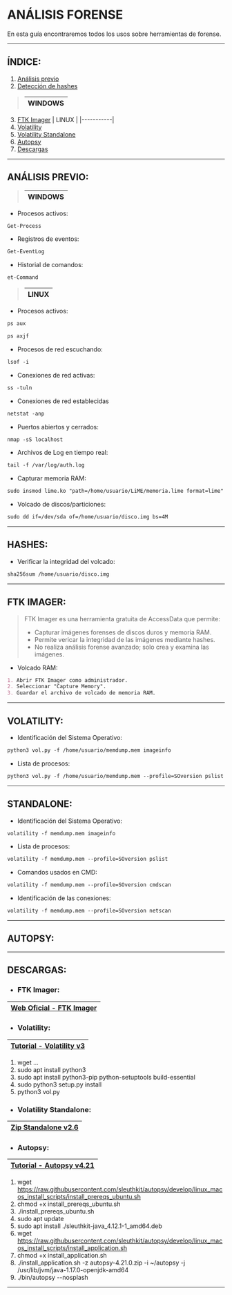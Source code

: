 # ANÁLISIS FORENSE

En esta guía encontraremos todos los usos sobre herramientas de forense.

---

## ÍNDICE:
1. [Análisis previo](#análisis-previo)
2. [Detección de hashes](#hashes)
> | WINDOWS |
> |-----------|
3. [FTK Imager](#ftk-imager)
| LINUX |
|-----------|
4. [Volatility](#volatility)
5. [Volatility Standalone](#standalone)
6. [Autopsy](#autopsy)
7. [Descargas](#descargas)

<!--------------------------------- ANALISIS PREVIO ----------------------------------------->

---

## ANÁLISIS PREVIO:

> | WINDOWS |
> |-----------|

- Procesos activos:
```markdown
Get-Process
```

- Registros de eventos:
```markdown
Get-EventLog
```

- Historial de comandos:
```markdown
et-Command
```

  
> | LINUX |
> |-----------|

- Procesos activos:
```markdown
ps aux
```
```markdown
ps axjf
```

- Procesos de red escuchando:
```markdown
lsof -i
```

- Conexiones de red activas:
```markdown
ss -tuln
```

- Conexiones de red establecidas
```markdown
netstat -anp
```

- Puertos abiertos y cerrados:
```markdown
nmap -sS localhost
```

- Archivos de Log en tiempo real:
```markdown
tail -f /var/log/auth.log
```

- Capturar memoria RAM:
```markdown
sudo insmod lime.ko "path=/home/usuario/LiME/memoria.lime format=lime"
```

- Volcado de discos/particiones:
```markdown
sudo dd if=/dev/sda of=/home/usuario/disco.img bs=4M
```

---

<!---------------------------------- USO DE HASHES ----------------------------------------->

## HASHES:

- Verificar la integridad del volcado:
```markdown
sha256sum /home/usuario/disco.img
```

---

<!------------------------------------ FTK IMAGER ------------------------------------------->

## FTK IMAGER:

> FTK Imager es una herramienta gratuita de AccessData que permite:
> - Capturar imágenes forenses de discos duros y memoria RAM.
> - Permite vericar la integridad de las imágenes mediante hashes.
> - No realiza análisis forense avanzado; solo crea y examina las imágenes.

- Volcado RAM:
```markdown
1. Abrir FTK Imager como administrador.
2. Seleccionar "Capture Memory".
3. Guardar el archivo de volcado de memoria RAM.
```

---

<!------------------------------------ VOLATILITY -------------------------------------------->

## VOLATILITY:

- Identificación del Sistema Operativo:
```markdown
python3 vol.py -f /home/usuario/memdump.mem imageinfo
```

- Lista de procesos:
```markdown
python3 vol.py -f /home/usuario/memdump.mem --profile=SOversion pslist
```

---

<!------------------------------------- STANDALONE ------------------------------------------->

## STANDALONE:

- Identificación del Sistema Operativo:
```markdown
volatility -f memdump.mem imageinfo
```

- Lista de procesos:
```markdown
volatility -f memdump.mem --profile=SOversion pslist
```

- Comandos usados en CMD:
```markdown
volatility -f memdump.mem --profile=SOversion cmdscan
```

- Identificación de las conexiones:
```markdown
volatility -f memdump.mem --profile=SOversion netscan
```

---

<!--------------------------------------- AUTOPSY -------------------------------------------->

## AUTOPSY:

---

<!--------------------------------------- DESCARGAS ------------------------------------------>

## DESCARGAS:

- ### FTK Imager:

| [Web Oficial - FTK Imager]([https://www.youtube.com/watch?v=HKRZohqJEMM&t=160s](https://www.exterro.com/digital-forensics-software/ftk-imager)) |
|-----------|

- ### Volatility:

| [Tutorial - Volatility v3](https://www.youtube.com/watch?v=HKRZohqJEMM&t=160s) |
|-----------|

1. wget ...
2. sudo apt install python3
3. sudo apt install python3-pip python-setuptools build-essential
4. sudo python3 setup.py install
5. python3 vol.py

- ### Volatility Standalone:

| [Zip Standalone v2.6](http://downloads.volatilityfoundation.org/releases/2.6/volatility_2.6_lin64_standalone.zip) |
|-----------|

- ### Autopsy:

| [Tutorial - Autopsy v4.21](https://www.youtube.com/watch?v=DYMG7U7FOPU) |
|-----------|

1. wget https://raw.githubusercontent.com/sleuthkit/autopsy/develop/linux_macos_install_scripts/install_prereqs_ubuntu.sh
2. chmod +x install_prereqs_ubuntu.sh
3. ./install_prereqs_ubuntu.sh
4. sudo apt update
5. sudo apt install ./sleuthkit-java_4.12.1-1_amd64.deb
6. wget https://raw.githubusercontent.com/sleuthkit/autopsy/develop/linux_macos_install_scripts/install_application.sh
7. chmod +x install_application.sh
8. ./install_application.sh -z autopsy-4.21.0.zip -i ~/autopsy -j /usr/lib/jvm/java-1.17.0-openjdk-amd64
9. ./bin/autopsy --nosplash

---
